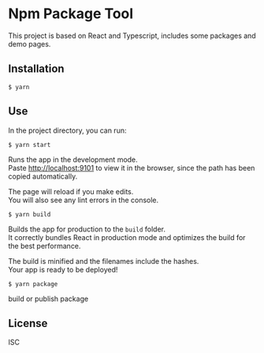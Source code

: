 # Npm Package Tool

This project is based on React and Typescript, includes some packages and demo pages.

## Installation

```
$ yarn
```

## Use

In the project directory, you can run:

```
$ yarn start
```

Runs the app in the development mode.\
Paste [http://localhost:9101](http://localhost:9101) to view it in the browser, since the path has been copied automatically.

The page will reload if you make edits.\
You will also see any lint errors in the console.

```
$ yarn build
```

Builds the app for production to the `build` folder.\
It correctly bundles React in production mode and optimizes the build for the best performance.

The build is minified and the filenames include the hashes.\
Your app is ready to be deployed!

```
$ yarn package
```

build or publish package

## License

ISC

